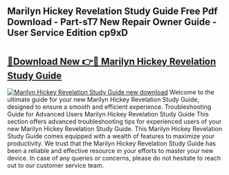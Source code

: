 ## Marilyn Hickey Revelation Study Guide Free Pdf Download - Part-sT7 New Repair Owner Guide - User Service Edition cp9xD

# <h2><a href="http://bc79227.oget.top/?id=Marilyn+Hickey+Revelation+Study+Guide">🔗Download New 👉🔴 Marilyn Hickey Revelation Study Guide</a></h2>

[![Marilyn Hickey Revelation Study Guide new download](https://i.imgur.com/5g1atiW.png)](http://bc79227.oget.top/?id=Marilyn+Hickey+Revelation+Study+Guide)
Welcome to the ultimate guide for your new Marilyn Hickey Revelation Study Guide, designed to ensure a smooth and efficient experience. Troubleshooting Guide for Advanced Users Marilyn Hickey Revelation Study Guide This section offers advanced troubleshooting tips for experienced users of your new Marilyn Hickey Revelation Study Guide. This Marilyn Hickey Revelation Study Guide comes equipped with a wealth of features to maximize your productivity. We trust that the Marilyn Hickey Revelation Study Guide has been a reliable and effective resource in your efforts to master your new device. In case of any queries or concerns, please do not hesitate to reach out to our customer service team.
